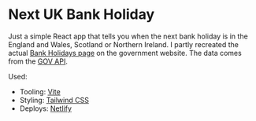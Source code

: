 # Next UK Bank Holiday

 Just a simple React app that tells you when the next bank holiday is in the England and Wales, Scotland or Northern Ireland. I partly recreated the actual [Bank Holidays page](https://www.gov.uk/bank-holidays) on the government website. The data comes from the [GOV API](https://www.api.gov.uk/gds/bank-holidays/#bank-holidays).

 Used:

 - Tooling: [Vite](https://vitejs.dev/)
 - Styling: [Tailwind CSS](https://tailwindcss.com/)
 - Deploys: [Netlify](https://www.netlify.com/)
